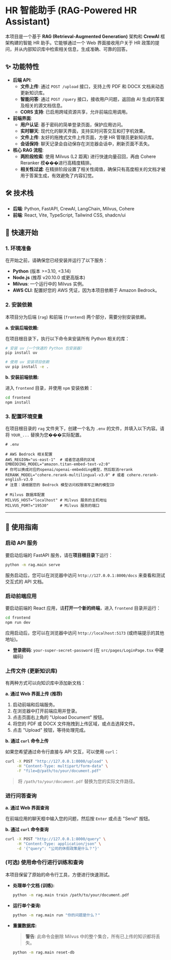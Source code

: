 # HR 智能助手 (RAG-Powered HR Assistant)

本项目是一个基于 **RAG (Retrieval-Augmented Generation)** 架构和 **CrewAI** 框架构建的智能 HR 助手。它能够通过一个 Web 界面接收用户关于 HR 政策的提问，并从内部知识库中检索相关信息，生成准确、可靠的回答。

## ✨ 功能特性

- **后端 API**:
  - **文件上传**: 通过 `POST /upload` 接口，支持上传 PDF 和 DOCX 文档来动态更新知识库。
  - **智能问答**: 通过 `POST /query` 接口，接收用户问题，返回由 AI 生成的答案及相关的源文档信息。
  - **CORS 支持**: 已启用跨域资源共享，允许前端应用调用。
- **前端界面**:
  - **用户认证**: 基于密码的简单登录页面，保护应用访问。
  - **实时聊天**: 现代化的聊天界面，支持实时问答交互和打字机效果。
  - **文件上传**: 友好的拖拽式文件上传页面，方便 HR 管理员更新知识库。
  - **会话保持**: 聊天记录会自动保存在浏览器会话中，刷新页面不丢失。
- **核心 RAG 流程**:
  - **两阶段检索**: 使用 Milvus (L2 距离) 进行快速向量召回，再由 Cohere Reranker 模���进行高精度精排。
  - **相关性过滤**: 在精排阶段设置了相关性阈值，确保只有高度相关的文档才被用于答案生成，有效避免了内容幻觉。

## 🛠️ 技术栈

- **后端**: Python, FastAPI, CrewAI, LangChain, Milvus, Cohere
- **前端**: React, Vite, TypeScript, Tailwind CSS, shadcn/ui

## 🚀 快速开始

### 1. 环境准备

在开始之前，请确保您已经安装并运行了以下服务：

- **Python** (版本 >=3.10, <3.14)
- **Node.js** (推荐 v20.10.0 或更高版本)
- **Milvus**: 一个运行中的 Milvus 实例。
- **AWS CLI**: 配置好您的 AWS 凭证，因为本项目依赖于 Amazon Bedrock。

### 2. 安装依赖

本项目分为后端 (`rag`) 和前端 (`frontend`) 两个部分，需要分别安装依赖。

**a. 安装后端依赖:**

在项目根目录下，执行以下命令来安装所有 Python 相关的库：

```bash
# 安装 uv（一个快速的 Python 包安装器）
pip install uv

# 使用 uv 安装项目依赖
uv pip install -e .
```

**b. 安装前端依赖:**

进入 `frontend` 目录，并使用 `npm` 安装依赖：

```bash
cd frontend
npm install
```

### 3. 配置环境变量

在项目根目录的 `rag` 文件夹下，创建一个名为 `.env` 的文件，并填入以下内容。请将 `YOUR_...` 替换为您���实际配置。

```env
# .env

# AWS Bedrock 相关配置
AWS_REGION="us-east-1"  # 或者您选择的区域
EMBEDDING_MODEL="amazon.titan-embed-text-v2:0"
# 你可以换成对应的openai/openai-embedding模型，然后取消rerank
RERANK_MODEL="cohere.rerank-multilingual-v3.0" # 或者 cohere.rerank-english-v3.0
# 注意：请根据您的 Bedrock 模型访问权限填写正确的模型ID

# Milvus 数据库配置
MILVUS_HOST="localhost" # Milvus 服务的主机地址
MILVUS_PORT="19530"     # Milvus 服务的端口
```

---

## 📖 使用指南

### 启动 API 服务

要启动后端的 FastAPI 服务，请在**项目根目录**下运行：

```bash
python -m rag.main serve
```

服务启动后，您可以在浏览器中访问 `http://127.0.0.1:8000/docs` 来查看和测试交互式的 API 文档。

### 启动前端应用

要启动前端的 React 应用，请**打开一个新的终端**，进入 `frontend` 目录并运行：

```bash
cd frontend
npm run dev
```

应用启动后，您可以在浏览器中访问 `http://localhost:5173` (或终端提示的其他地址)。

- **登录密码**: `your-super-secret-password` (在 `src/pages/LoginPage.tsx` 中硬编码)

### 上传文件 (更新知识库)

有两种方式可以向知识库中添加新文档：

**a. 通过 Web 界面上传 (推荐)**

1.  启动前端和后端服务。
2.  在浏览器中打开前端应用并登录。
3.  点击页面右上角的 "Upload Document" 按钮。
4.  将您的 PDF 或 DOCX 文件拖拽到上传区域，或点击选择文件。
5.  点击 "Upload" 按钮，等待处理完成。

**b. 通过 `curl` 命令上传**

如果您希望通过命令行直接与 API 交互，可以使用 `curl`：

```bash
curl -X POST "http://127.0.0.1:8000/upload" \
     -H "Content-Type: multipart/form-data" \
     -F "file=@/path/to/your/document.pdf"
```
> 将 `/path/to/your/document.pdf` 替换为您的实际文件路径。

### 进行问答查询

**a. 通过 Web 界面查询**

在前端应用的聊天框中输入您的问题，然后按 `Enter` 或点击 "Send" 按钮。

**b. 通过 `curl` 命令查询**

```bash
curl -X POST "http://127.0.0.1:8000/query" \
     -H "Content-Type: application/json" \
     -d '{"query": "公司的休假政策是什么？"}'
```

### (可选) 使用命令行进行训练和查询

本项目保留了原始的命令行工具，方便进行快速测试。

- **处理单个文档 (训练):**
  ```bash
  python -m rag.main train /path/to/your/document.pdf
  ```

- **运行单个查询:**
  ```bash
  python -m rag.main run "你的问题是什么？"
  ```

- **重置数据库:**
  > **警告**: 此命令会删除 Milvus 中的整个集合，所有已上传的知识都将丢失。
  ```bash
  python -m rag.main reset-db
  ```
